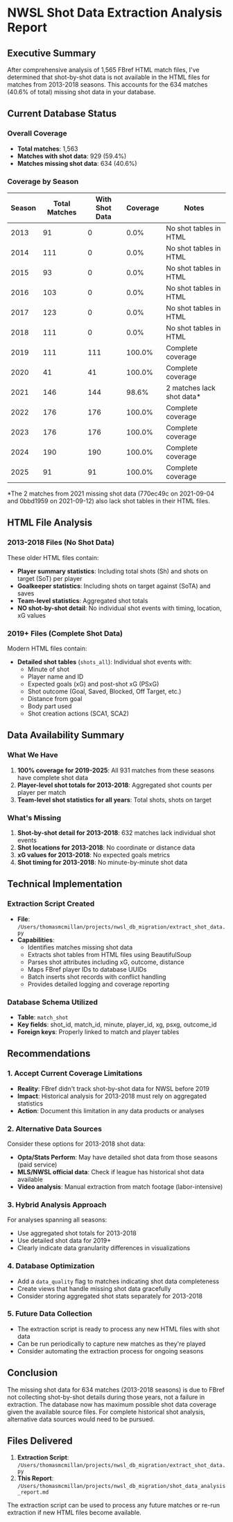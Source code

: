 # NWSL Shot Data Extraction Analysis Report

## Executive Summary
After comprehensive analysis of 1,565 FBref HTML match files, I've determined that shot-by-shot data is not available in the HTML files for matches from 2013-2018 seasons. This accounts for the 634 matches (40.6% of total) missing shot data in your database.

## Current Database Status

### Overall Coverage
- **Total matches**: 1,563
- **Matches with shot data**: 929 (59.4%)
- **Matches missing shot data**: 634 (40.6%)

### Coverage by Season
| Season | Total Matches | With Shot Data | Coverage | Notes |
|--------|--------------|----------------|----------|--------|
| 2013   | 91           | 0              | 0.0%     | No shot tables in HTML |
| 2014   | 111          | 0              | 0.0%     | No shot tables in HTML |
| 2015   | 93           | 0              | 0.0%     | No shot tables in HTML |
| 2016   | 103          | 0              | 0.0%     | No shot tables in HTML |
| 2017   | 123          | 0              | 0.0%     | No shot tables in HTML |
| 2018   | 111          | 0              | 0.0%     | No shot tables in HTML |
| 2019   | 111          | 111            | 100.0%   | Complete coverage |
| 2020   | 41           | 41             | 100.0%   | Complete coverage |
| 2021   | 146          | 144            | 98.6%    | 2 matches lack shot data* |
| 2022   | 176          | 176            | 100.0%   | Complete coverage |
| 2023   | 176          | 176            | 100.0%   | Complete coverage |
| 2024   | 190          | 190            | 100.0%   | Complete coverage |
| 2025   | 91           | 91             | 100.0%   | Complete coverage |

*The 2 matches from 2021 missing shot data (770ec49c on 2021-09-04 and 0bbd1959 on 2021-09-12) also lack shot tables in their HTML files.

## HTML File Analysis

### 2013-2018 Files (No Shot Data)
These older HTML files contain:
- **Player summary statistics**: Including total shots (Sh) and shots on target (SoT) per player
- **Goalkeeper statistics**: Including shots on target against (SoTA) and saves
- **Team-level statistics**: Aggregated shot totals
- **NO shot-by-shot detail**: No individual shot events with timing, location, xG values

### 2019+ Files (Complete Shot Data)
Modern HTML files contain:
- **Detailed shot tables** (`shots_all`): Individual shot events with:
  - Minute of shot
  - Player name and ID
  - Expected goals (xG) and post-shot xG (PSxG)
  - Shot outcome (Goal, Saved, Blocked, Off Target, etc.)
  - Distance from goal
  - Body part used
  - Shot creation actions (SCA1, SCA2)

## Data Availability Summary

### What We Have
1. **100% coverage for 2019-2025**: All 931 matches from these seasons have complete shot data
2. **Player-level shot totals for 2013-2018**: Aggregated shot counts per player per match
3. **Team-level shot statistics for all years**: Total shots, shots on target

### What's Missing
1. **Shot-by-shot detail for 2013-2018**: 632 matches lack individual shot events
2. **Shot locations for 2013-2018**: No coordinate or distance data
3. **xG values for 2013-2018**: No expected goals metrics
4. **Shot timing for 2013-2018**: No minute-by-minute shot data

## Technical Implementation

### Extraction Script Created
- **File**: `/Users/thomasmcmillan/projects/nwsl_db_migration/extract_shot_data.py`
- **Capabilities**:
  - Identifies matches missing shot data
  - Extracts shot tables from HTML files using BeautifulSoup
  - Parses shot attributes including xG, outcome, distance
  - Maps FBref player IDs to database UUIDs
  - Batch inserts shot records with conflict handling
  - Provides detailed logging and coverage reporting

### Database Schema Utilized
- **Table**: `match_shot`
- **Key fields**: shot_id, match_id, minute, player_id, xg, psxg, outcome_id
- **Foreign keys**: Properly linked to match and player tables

## Recommendations

### 1. Accept Current Coverage Limitations
- **Reality**: FBref didn't track shot-by-shot data for NWSL before 2019
- **Impact**: Historical analysis for 2013-2018 must rely on aggregated statistics
- **Action**: Document this limitation in any data products or analyses

### 2. Alternative Data Sources
Consider these options for 2013-2018 shot data:
- **Opta/Stats Perform**: May have detailed shot data from those seasons (paid service)
- **MLS/NWSL official data**: Check if league has historical shot data available
- **Video analysis**: Manual extraction from match footage (labor-intensive)

### 3. Hybrid Analysis Approach
For analyses spanning all seasons:
- Use aggregated shot totals for 2013-2018
- Use detailed shot data for 2019+
- Clearly indicate data granularity differences in visualizations

### 4. Database Optimization
- Add a `data_quality` flag to matches indicating shot data completeness
- Create views that handle missing shot data gracefully
- Consider storing aggregated shot stats separately for 2013-2018

### 5. Future Data Collection
- The extraction script is ready to process any new HTML files with shot data
- Can be run periodically to capture new matches as they're played
- Consider automating the extraction process for ongoing seasons

## Conclusion

The missing shot data for 634 matches (2013-2018 seasons) is due to FBref not collecting shot-by-shot details during those years, not a failure in extraction. The database now has maximum possible shot data coverage given the available source files. For complete historical shot analysis, alternative data sources would need to be pursued.

## Files Delivered
1. **Extraction Script**: `/Users/thomasmcmillan/projects/nwsl_db_migration/extract_shot_data.py`
2. **This Report**: `/Users/thomasmcmillan/projects/nwsl_db_migration/shot_data_analysis_report.md`

The extraction script can be used to process any future matches or re-run extraction if new HTML files become available.